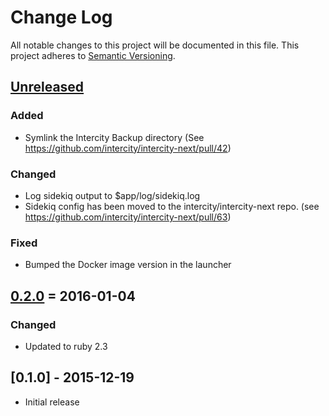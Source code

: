 # Change Log
All notable changes to this project will be documented in this file.
This project adheres to [Semantic Versioning](http://semver.org/).

## [Unreleased]

### Added
- Symlink the Intercity Backup directory (See https://github.com/intercity/intercity-next/pull/42)

### Changed
- Log sidekiq output to $app/log/sidekiq.log
- Sidekiq config has been moved to the intercity/intercity-next repo. (see https://github.com/intercity/intercity-next/pull/63)

### Fixed
- Bumped the Docker image version in the launcher

## [0.2.0] = 2016-01-04

### Changed

- Updated to ruby 2.3

## [0.1.0] - 2015-12-19

- Initial release

[Unreleased]: https://github.com/intercity/intercity-docker/compare/v0.2.0...HEAD
[0.2.0]: https://github.com/intercity/intercity-docker/compare/v0.1.0-beta...v0.2.0
